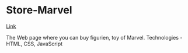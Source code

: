 # Store-Marvel

[Link](https://vzaporozky.github.io/Store-Marvel/)

The Web page where you can buy figurien, toy of Marvel.
Technologies - HTML, CSS, JavaScript

